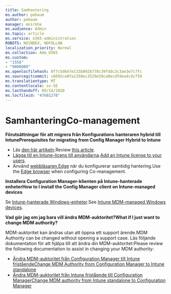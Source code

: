 ```yaml
---
title: Samhantering
ms.author: pebaum
author: pebaum
manager: mnirkhe
ms.audience: Admin
ms.topic: article
ms.service: o365-administration
ROBOTS: NOINDEX, NOFOLLOW
localization_priority: Normal
ms.collection: Adm_O365
ms.custom:
- "1556"
- "9000080"
ms.openlocfilehash: 0f7c5d647e133b092b778c39fddc3c3ae3e7c7fc
ms.sourcegitcommit: c6692ce0fa1358ec3529e59ca0ecdfdea4cdc759
ms.translationtype: MT
ms.contentlocale: sv-SE
ms.lasthandoff: 09/14/2020
ms.locfileid: "47681278"
---
```

# <a name="co-management"></a><span data-ttu-id="bfc9d-102">Samhantering</span><span class="sxs-lookup"><span data-stu-id="bfc9d-102">Co-management</span></span>

<span data-ttu-id="bfc9d-103">**Förutsättningar för att migrera från Konfigurations hanteraren hybrid till Intune**</span><span class="sxs-lookup"><span data-stu-id="bfc9d-103">**Prerequisites for migrating from Config Manager Hybrid to Intune**</span></span>

- <span data-ttu-id="bfc9d-104">Läs [den här artikeln](https://docs.microsoft.com/configmgr/mdm/deploy-use/migrate-hybridmdm-to-intunesa).</span><span class="sxs-lookup"><span data-stu-id="bfc9d-104">Review [this article](https://docs.microsoft.com/configmgr/mdm/deploy-use/migrate-hybridmdm-to-intunesa).</span></span>
- <span data-ttu-id="bfc9d-105">[Lägga till en Intune-licens till användarna](https://docs.microsoft.com/intune/licenses-assign).</span><span class="sxs-lookup"><span data-stu-id="bfc9d-105">[Add an Intune license to your users](https://docs.microsoft.com/intune/licenses-assign).</span></span>
- <span data-ttu-id="bfc9d-106">Använd [webbläsaren Edge](https://www.microsoft.com/windows/microsoft-edge) när du konfigurerar samtidig hantering.</span><span class="sxs-lookup"><span data-stu-id="bfc9d-106">Use the [Edge browser](https://www.microsoft.com/windows/microsoft-edge) when configuring Co-management.</span></span>

<span data-ttu-id="bfc9d-107">**Installera Configuration Manager-klienten på Intune-hanterade enheter**</span><span class="sxs-lookup"><span data-stu-id="bfc9d-107">**How to I install the Config Manager client on Intune-managed devices**</span></span>

<span data-ttu-id="bfc9d-108">Se [Intune-hanterade Windows-enheter](https://docs.microsoft.com/configmgr/core/clients/deploy/deploy-clients-to-windows-computers#bkmk_mdm).</span><span class="sxs-lookup"><span data-stu-id="bfc9d-108">See [Intune MDM-managed Windows devices](https://docs.microsoft.com/configmgr/core/clients/deploy/deploy-clients-to-windows-computers#bkmk_mdm).</span></span>

<span data-ttu-id="bfc9d-109">**Vad gör jag om jag bara vill ändra MDM-auktoritet?**</span><span class="sxs-lookup"><span data-stu-id="bfc9d-109">**What if I just want to change MDM authority?**</span></span>

<span data-ttu-id="bfc9d-110">MDM-auktoritet kan ändras utan att öppna ett support ärende.</span><span class="sxs-lookup"><span data-stu-id="bfc9d-110">MDM Authority can be changed without opening a support case.</span></span> <span data-ttu-id="bfc9d-111">Läs följande dokumentation för att hjälpa till att ändra din MDM-auktoritet:</span><span class="sxs-lookup"><span data-stu-id="bfc9d-111">Please review the following documentation to assist in changing your MDM authority:</span></span>

- [<span data-ttu-id="bfc9d-112">Ändra MDM-auktoritet från Configuration Manager till Intune fristående</span><span class="sxs-lookup"><span data-stu-id="bfc9d-112">Change MDM Authority from Configuration Manager to Intune standalone</span></span>](https://docs.microsoft.com/configmgr/mdm/deploy-use/migrate-change-mdm-authority)
- [<span data-ttu-id="bfc9d-113">Ändra MDM-auktoritet från Intune fristående till Configuration Manager</span><span class="sxs-lookup"><span data-stu-id="bfc9d-113">Change MDM authority from Intune standalone to Configuration Manager</span></span>](https://docs.microsoft.com/configmgr/mdm/deploy-use/change-mdm-authority)
